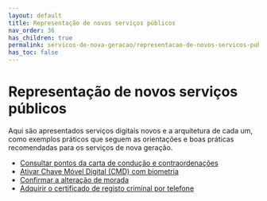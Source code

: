 ```yaml
---
layout: default
title: Representação de novos serviços públicos
nav_order: 36
has_children: true
permalink: servicos-de-nova-geracao/representacao-de-novos-servicos-publicos
has_toc: false
---
```


# Representação de novos serviços públicos

Aqui são apresentados serviços digitais novos e a arquitetura de cada um, como exemplos práticos que seguem as orientações e boas práticas recomendadas para os serviços de nova geração.

- [Consultar pontos da carta de condução e contraordenações](/GuiasMosaico/servicos-de-nova-geracao/representacao-de-novos-servicos-publicos/consultar-pontos-da-carta-de-conducao-e-contraordenacoes.html)
- [Ativar Chave Móvel Digital (CMD) com biometria](/GuiasMosaico/servicos-de-nova-geracao/representacao-de-novos-servicos-publicos/ativar-chave-movel-digital-cmd-com-biometria/README.html)
- [Confirmar a alteração de morada](/GuiasMosaico/servicos-de-nova-geracao/representacao-de-novos-servicos-publicos/confirmar-a-alteracao-de-morada.html)
- [Adquirir o certificado de registo criminal por telefone](/GuiasMosaico/servicos-de-nova-geracao/representacao-de-novos-servicos-publicos/adquirir-o-certificado-de-registo-criminal-por-telefone.html)

